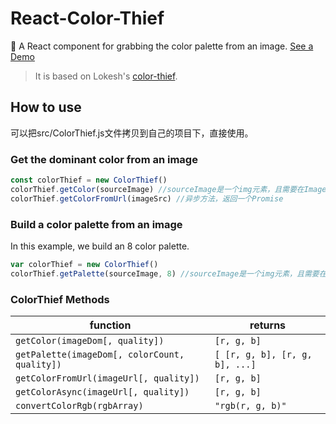 # React-Color-Thief
🎨 A React component for grabbing the color palette from an image. [See a Demo](https://chensiun.github.io/react-color-thief/)
  >It is based on Lokesh's [color-thief](https://github.com/lokesh/color-thief/).

## How to use
可以把src/ColorThief.js文件拷贝到自己的项目下，直接使用。
### Get the dominant color from an image
```js
const colorThief = new ColorThief()
colorThief.getColor(sourceImage) //sourceImage是一个img元素，且需要在Image onload完成后调用
colorThief.getColorFromUrl(imageSrc) //异步方法，返回一个Promise
```

### Build a color palette from an image

In this example, we build an 8 color palette.

```js
var colorThief = new ColorThief()
colorThief.getPalette(sourceImage, 8) //sourceImage是一个img元素，且需要在Image onload完成后调用
```

### ColorThief Methods

| function | returns |
| --------|-------------|
| `getColor(imageDom[, quality])` | `[r, g, b]` |
| `getPalette(imageDom[, colorCount, quality])` | `[ [r, g, b], [r, g, b], ...]` |
| `getColorFromUrl(imageUrl[, quality])` | `[r, g, b]` |
| `getColorAsync(imageUrl[, quality])` | `[r, g, b]` |
| `convertColorRgb(rgbArray)` | `"rgb(r, g, b)"` |
